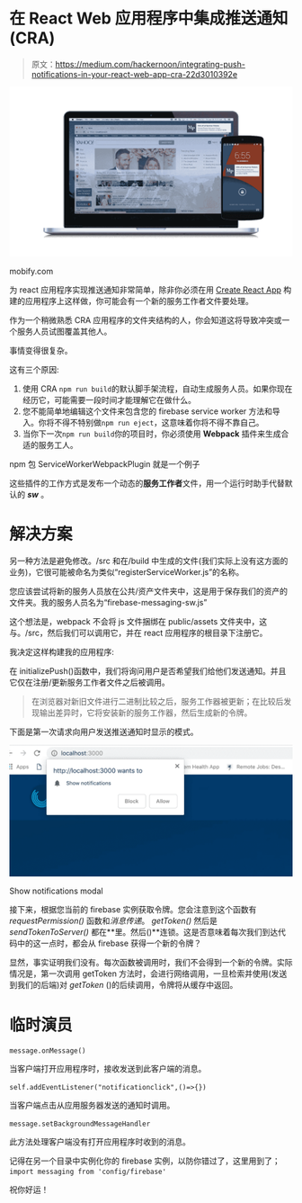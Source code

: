 # 在 React Web 应用程序中集成推送通知(CRA)

> 原文：<https://medium.com/hackernoon/integrating-push-notifications-in-your-react-web-app-cra-22d3010392e>

![](img/702200b80033c71c0f91185a7b9399ec.png)

mobify.com

为 react 应用程序实现推送通知非常简单，除非你必须在用 [Create React App](https://github.com/facebook/create-react-app) 构建的应用程序上这样做，你可能会有一个新的服务工作者文件要处理。

作为一个稍微熟悉 CRA 应用程序的文件夹结构的人，你会知道这将导致冲突或一个服务人员试图覆盖其他人。

事情变得很复杂。

这有三个原因:

1.  使用 CRA `npm run build`的默认脚手架流程，自动生成服务人员。如果你现在经历它，可能需要一段时间才能理解它在做什么。
2.  您不能简单地编辑这个文件来包含您的 firebase service worker 方法和导入。你将不得不特别做`npm run eject`，这意味着你将不得不靠自己。
3.  当你下一次`npm run build`你的项目时，你必须使用 **Webpack** 插件来生成合适的服务工人。

npm 包 ServiceWorkerWebpackPlugin 就是一个例子

这些插件的工作方式是发布一个动态的**服务工作者**文件，用一个运行时助手代替默认的 ***sw*** 。

# 解决方案

另一种方法是避免修改。/src 和在/build 中生成的文件(我们实际上没有这方面的业务)，它很可能被命名为类似“registerServiceWorker.js”的名称。

您应该尝试将新的服务人员放在公共/资产文件夹中，这是用于保存我们的资产的文件夹。我的服务人员名为“firebase-messaging-sw.js”

这个想法是，webpack 不会将 js 文件捆绑在 public/assets 文件夹中，这与。/src，然后我们可以调用它，并在 react 应用程序的根目录下注册它。

我决定这样构建我的应用程序:

在 initializePush()函数中，我们将询问用户是否希望我们给他们发送通知。并且它仅在注册/更新服务工作者文件之后被调用。

> 在浏览器对新旧文件进行二进制比较之后，服务工作器被更新；在比较后发现输出差异时，它将安装新的服务工作器，然后生成新的令牌。

下面是第一次请求向用户发送推送通知时显示的模式。

![](img/f88f4ce8954ed85a9c4e04996ba72129.png)

Show notifications modal

接下来，根据您当前的 firebase 实例获取令牌。您会注意到这个函数有 *requestPermission()* 函数和*消息传递*。 *getToken()* 然后是 *sendTokenToServer()* 都在**里。然后()**连锁。这是否意味着每次我们到达代码中的这一点时，都会从 firebase 获得一个新的令牌？

显然，事实证明我们没有。每次函数被调用时，我们不会得到一个新的令牌。实际情况是，第一次调用 getToken 方法时，会进行网络调用，一旦检索并使用(发送到我们的后端)对 *getToken* ()的后续调用，令牌将从缓存中返回。

# **临时演员**

`message.onMessage()`

当客户端打开应用程序时，接收发送到此客户端的消息。

`self.addEventListener("notificationclick",()=>{})`

当客户端点击从应用服务器发送的通知时调用。

`message.setBackgroundMessageHandler`

此方法处理客户端没有打开应用程序时收到的消息。

记得在另一个目录中实例化你的 firebase 实例，以防你错过了，这里用到了；`import messaging from 'config/firebase'`

祝你好运！
